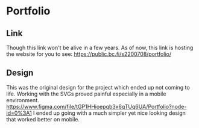 # Portfolio
## Link
Though this link won't be alive in a few years. As of now, this link is hosting the website for you to see: https://public.bc.fi/s2200708/portfolio/
## Design
This was the original design for the project which ended up not coming to life. Working with the SVGs proved painful especially in a mobile environment.
https://www.figma.com/file/tGP1HHioepqb3x6qTUq6UA/Portfolio?node-id=0%3A1
I ended up going with a much simpler yet nice looking design that worked better on mobile.
